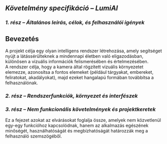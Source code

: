 ## *Követelmény specifikáció – LumiAI*

### *1. rész – Általános leírás, célok, és felhasználói igények*
## Bevezetés

A projekt célja egy olyan intelligens rendszer létrehozása, amely segítséget nyújt a látássérülteknek a mindennapi életben való eligazodásban, különösen a vizuális információk felismerésében és értelmezésében.  
A rendszer célja, hogy a kamera által rögzített vizuális környezetet elemezze, azonosítsa a fontos elemeket (például tárgyakat, embereket, feliratokat, akadályokat), majd ezeket hangalapú formában továbbítsa a felhasználónak.  

### *2. rész – Rendszerfunkciók, környezet és interfészek*

### *3. rész – Nem funkcionális követelmények és projektkeretek*

Ez a fejezet azokat az elvárásokat foglalja össze, amelyek nem közvetlenül egy-egy funkcióhoz kapcsolódnak, hanem az alkalmazás egészének minőségét, használhatóságát és megbízhatóságát határozzák meg a felhasználó szemszögéből.
